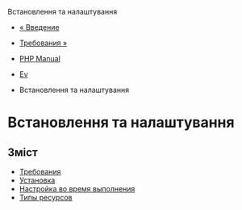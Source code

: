 Встановлення та налаштування

-   [« Введение](intro.ev.html)
    
-   [Требования »](ev.requirements.html)
    
-   [PHP Manual](index.html)
    
-   [Ev](book.ev.html)
    
-   Встановлення та налаштування
    

# Встановлення та налаштування

## Зміст

-   [Требования](ev.requirements.html)
-   [Установка](ev.installation.html)
-   [Настройка во время выполнения](ev.configuration.html)
-   [Типы ресурсов](ev.resources.html)